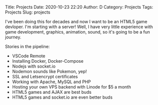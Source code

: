 Title: Projects
Date: 2020-10-23 22:20
Author: D
Category: Projects
Tags: Projects
Slug: projects

I've been doing this for decades and now I want to be an HTML5 game devloper. I'm starting with a server! Well, I have very little experience with game development, graphics, animation, sound, so it's going to be a fun journey.

Stories in the pipeline:

-   VSCode Remote
-   Installing Docker, Docker-Compose
-   Nodejs with socket.io
-   Nodemon sounds like Pokemon, yep!
-   SSL and Letsencrypt certificates
-   Working with Apache, MySQL and PHP
-   Hosting your own VPS backend with Linode for $5 a month
-   HTML5 games and AJAX are best buds
-   HTML5 games and socket.io are even better buds

